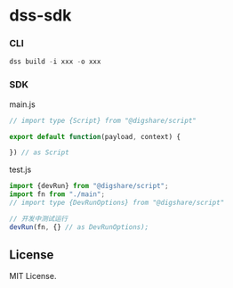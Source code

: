 # dss-sdk

### CLI

```JavaScript
dss build -i xxx -o xxx
```

### SDK

main.js

```JavaScript
// import type {Script} from "@digshare/script"

export default function(payload, context) {

}) // as Script
```

test.js

```JavaScript
import {devRun} from "@digshare/script";
import fn from "./main";
// import type {DevRunOptions} from "@digshare/script"

// 开发中测试运行
devRun(fn, {} // as DevRunOptions);
```

## License

MIT License.
